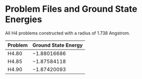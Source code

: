 # Problem Files and Ground State Energies
All H4 problems constructed with a radius of 1.738 Angstrom.

| Problem 	| Ground State Energy 	|
|---------	|---------------------	|
| H4.80   	| −1.88016686         	|
| H4.85   	| −1.87584118         	|
| H4.90   	| −1.87420093         	|

